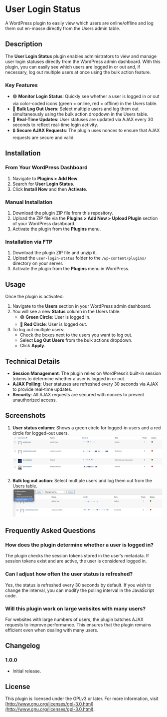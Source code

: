 # User Login Status

A WordPress plugin to easily view which users are online/offline and log them out en-masse directly from the Users admin table.

## Description

The **User Login Status** plugin enables administrators to view and manage user login statuses directly from the WordPress admin dashboard. With this plugin, you can easily see which users are logged in or out and, if necessary, log out multiple users at once using the bulk action feature.

### Key Features
- 🟢 **Monitor Login Status**: Quickly see whether a user is logged in or out via color-coded icons (green = online, red = offline) in the Users table.
- 🚪 **Bulk Log Out Users**: Select multiple users and log them out simultaneously using the bulk action dropdown in the Users table.
- 🔄 **Real-Time Updates**: User statuses are updated via AJAX every 30 seconds to reflect real-time login activity.
- 🔒 **Secure AJAX Requests**: The plugin uses nonces to ensure that AJAX requests are secure and valid.

## Installation

### From Your WordPress Dashboard
1. Navigate to **Plugins > Add New**.
2. Search for **User Login Status**.
3. Click **Install Now** and then **Activate**.

### Manual Installation
1. Download the plugin ZIP file from this repository.
2. Upload the ZIP file via the **Plugins > Add New > Upload Plugin** section of your WordPress dashboard.
3. Activate the plugin from the **Plugins** menu.

### Installation via FTP
1. Download the plugin ZIP file and unzip it.
2. Upload the `user-login-status` folder to the `/wp-content/plugins/` directory on your server.
3. Activate the plugin from the **Plugins** menu in WordPress.

## Usage

Once the plugin is activated:
1. Navigate to the **Users** section in your WordPress admin dashboard.
2. You will see a new **Status** column in the Users table:
   - 🟢 **Green Circle**: User is logged in.
   - 🔴 **Red Circle**: User is logged out.
3. To log out multiple users:
   - Check the boxes next to the users you want to log out.
   - Select **Log Out Users** from the bulk actions dropdown.
   - Click **Apply**.

## Technical Details

- **Session Management**: The plugin relies on WordPress’s built-in session tokens to determine whether a user is logged in or out.
- **AJAX Polling**: User statuses are refreshed every 30 seconds via AJAX to provide real-time updates.
- **Security**: All AJAX requests are secured with nonces to prevent unauthorized access.

## Screenshots

1. **User status column**: Shows a green circle for logged-in users and a red circle for logged-out users.
   ![User status column](screenshot-1.jpg)
   
2. **Bulk log out action**: Select multiple users and log them out from the Users table.
   ![Bulk log out action](screenshot-2.jpg)

## Frequently Asked Questions

### How does the plugin determine whether a user is logged in?
The plugin checks the session tokens stored in the user’s metadata. If session tokens exist and are active, the user is considered logged in.

### Can I adjust how often the user status is refreshed?
Yes, the status is refreshed every 30 seconds by default. If you wish to change the interval, you can modify the polling interval in the JavaScript code.

### Will this plugin work on large websites with many users?
For websites with large numbers of users, the plugin batches AJAX requests to improve performance. This ensures that the plugin remains efficient even when dealing with many users.

## Changelog

### 1.0.0
- Initial release.

## License

This plugin is licensed under the GPLv3 or later. For more information, visit [http://www.gnu.org/licenses/gpl-3.0.html](http://www.gnu.org/licenses/gpl-3.0.html).
